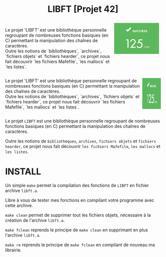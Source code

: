 # <p align="center">LIBFT [Projet 42]</p>

<div style="overflow: hidden;">
  <div style="float: left; width: 70%;">
    <p>Le projet 'LIBFT' est une bibliothèque personnelle regroupant de nombreuses fonctions basiques (en C) permettant la manipulation des chaînes de caractères.<br />Outre les notions de `bibliothèques`, `archives`, `fichiers objets` et `fichiers hearder`, ce projet nous fait découvrir `les fichiers Mafefile`, `les mallocs` et `les listes`.</p>
  </div>
  <div style="float: right; width: 30%;">
    <img src="https://github.com/mgayout/mgayout/blob/main/img/note/125.png" alt="note" style="height: 100px;">
  </div>
</div>


<div style="display: flex; justify-content: space-between; align-items: center;">
  <div>
    <p>Le projet 'LIBFT' est une bibliothèque personnelle regroupant de nombreuses fonctions basiques (en C) permettant la manipulation des chaînes de caractères.<br />Outre les notions de `bibliothèques`, `archives`, `fichiers objets` et `fichiers hearder`, ce projet nous fait découvrir `les fichiers Mafefile`, `les mallocs` et `les listes`.</p>
  </div>
  <div>
    <img src="https://github.com/mgayout/mgayout/blob/main/img/note/125.png" alt="note" style="height: 100px;">
  </div>
</div>

Le projet `LIBFT` est une bibliothèque personnelle regroupant de nombreuses fonctions basiques (en C) permettant la manipulation des chaînes de caractères.

Outre les notions de `bibliothèques`, `archives`, `fichiers objets` et `fichiers hearder`, ce projet nous fait découvrir `les fichiers Mafefile`, `les mallocs` et `les listes`. 

# INSTALL

Un simple `make` permet la compilation des fonctions de `LIBFT` en fichier archive `libft.a`.

Libre à vous de tester mes fonctions en compilant votre programme avec cette archive.

`make clean` permet de supprimer tout les fichiers objets, nécessaire à la création de l'archive `libft.a`.

`make fclean` reprends le principe de `make clean` en supprimant en plus l'archive `libft.a`.

`make re` reprends le principe de `make fclean` en compilant de nouveau ma librairie.